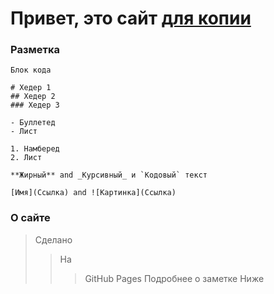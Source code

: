 # Привет, это сайт [для копии](https://web2zip.ru/)

### Разметка

```Разметка
Блок кода

# Хедер 1
## Хедер 2
### Хедер 3

- Буллетед
- Лист

1. Намберед
2. Лист

**Жирный** and _Курсивный_ и `Кодовый` текст

[Имя](Ссылка) and ![Картинка](Ссылка)
```

### О сайте

> Сделано
>> На
>>> GitHub
>>> Pages
>> Подробнее о заметке
> Ниже
